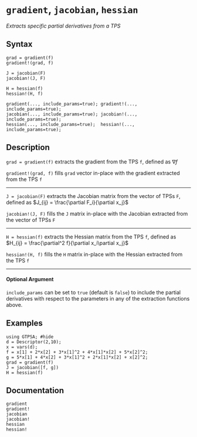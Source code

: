 # `gradient`, `jacobian`, `hessian`
*Extracts specific partial derivatives from a TPS*
## Syntax
```
grad = gradient(f)
gradient!(grad, f)

J = jacobian(F)
jacobian!(J, F)

H = hessian(f)
hessian!(H, f)

gradient(..., include_params=true); gradient!(..., include_params=true);
jacobian(..., include_params=true); jacobian!(..., include_params=true);
hessian(..., include_params=true);  hessian!(..., include_params=true);
```

## Description

`grad = gradient(f)` extracts the gradient from the TPS `f`, defined as $\nabla f$

`gradient!(grad, f)` fills `grad` vector in-place with the gradient extracted from the TPS `f`

------

`J = jacobian(F)` extracts the Jacobian matrix from the vector of TPSs `F`, defined as $J_{ij} = \frac{\partial F_i}{\partial x_j}$

`jacobian!(J, F)` fills the `J` matrix in-place with the Jacobian extracted from the vector of TPSs `F`

------

`H = hessian(f)` extracts the Hessian matrix from the TPS `f`, defined as $H_{ij} = \frac{\partial^2 f}{\partial x_i\partial x_j}$

`hessian!(H, f)` fills the `H` matrix in-place with the Hessian extracted from the TPS `f`

------
#### Optional Argument

`include_params` can be set to `true` (default is `false`) to include the partial derivatives with respect to the parameters in any of the extraction functions above.

## Examples

```@repl
using GTPSA; #hide
d = Descriptor(2,10);
x = vars(d);
f = x[1] + 2*x[2] + 3*x[1]^2 + 4*x[1]*x[2] + 5*x[2]^2;
g = 5*x[1] + 4*x[2] + 3*x[1]^2 + 2*x[1]*x[2] + x[2]^2;
grad = gradient(f)
J = jacobian([f, g])
H = hessian(f)
```

## Documentation
```@docs
gradient
gradient!
jacobian
jacobian!
hessian
hessian!
```